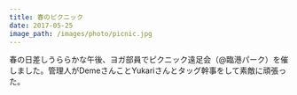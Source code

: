 ```yaml
---
title: 春のピクニック
date: 2017-05-25
image_path: /images/photo/picnic.jpg
---
```

春の日差しうららかな午後、ヨガ部員でピクニック遠足会（@臨港パーク）を催しました。管理人がDemeさんことYukariさんとタッグ幹事をして素敵に頑張った。
